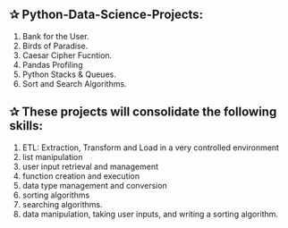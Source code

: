 ## ✰ Python-Data-Science-Projects: 

  1. Bank for the User.
  2. Birds of Paradise.
  3. Caesar Cipher Fucntion.
  4. Pandas Profiling
  5. Python Stacks & Queues.
  6. Sort and Search Algorithms.
  
## ✰ These projects will consolidate the following skills:
  1. ETL: Extraction, Transform and Load in a very controlled environment
  2. list manipulation
  3. user input retrieval and management
  4. function creation and execution
  5. data type management and conversion
  6. sorting algorithms
  7. searching algorithms.
  8. data manipulation, taking user inputs, and writing a sorting algorithm.
